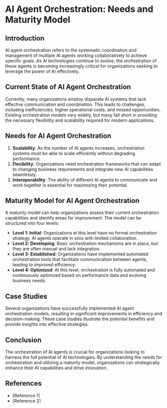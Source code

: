 # AI Agent Orchestration: Needs and Maturity Model

## Introduction
AI agent orchestration refers to the systematic coordination and management of multiple AI agents working collaboratively to achieve specific goals. As AI technologies continue to evolve, the orchestration of these agents is becoming increasingly critical for organizations seeking to leverage the power of AI effectively.

## Current State of AI Agent Orchestration
Currently, many organizations employ disparate AI systems that lack effective communication and coordination. This leads to challenges, including inefficiencies, higher operational costs, and missed opportunities. Existing orchestration models vary widely, but many fall short in providing the necessary flexibility and scalability required for modern applications.

## Needs for AI Agent Orchestration
1. **Scalability**: As the number of AI agents increases, orchestration systems must be able to scale efficiently without degrading performance.
2. **Flexibility**: Organizations need orchestration frameworks that can adapt to changing business requirements and integrate new AI capabilities seamlessly.
3. **Interoperability**: The ability of different AI agents to communicate and work together is essential for maximizing their potential.

## Maturity Model for AI Agent Orchestration
A maturity model can help organizations assess their current orchestration capabilities and identify areas for improvement. The model can be structured into four levels:

- **Level 1: Initial**: Organizations at this level have no formal orchestration strategy. AI agents operate in silos with limited collaboration.
- **Level 2: Developing**: Basic orchestration mechanisms are in place, but they are often manual and lack integration.
- **Level 3: Established**: Organizations have implemented automated orchestration tools that facilitate communication between agents, leading to improved efficiency.
- **Level 4: Optimized**: At this level, orchestration is fully automated and continuously optimized based on performance data and evolving business needs.

## Case Studies
Several organizations have successfully implemented AI agent orchestration models, resulting in significant improvements in efficiency and decision-making. These case studies illustrate the potential benefits and provide insights into effective strategies.

## Conclusion
The orchestration of AI agents is crucial for organizations looking to harness the full potential of AI technologies. By understanding the needs for orchestration and utilizing a maturity model, organizations can strategically enhance their AI capabilities and drive innovation.

## References
- [Reference 1]
- [Reference 2]
